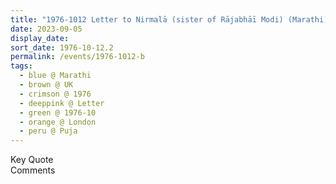 ```yaml
---
title: "1976-1012 Letter to Nirmalā (sister of Rājabhāī Modi) (Marathi), On Pūjā, London, UK"
date: 2023-09-05
display_date: 
sort_date: 1976-10-12.2
permalink: /events/1976-1012-b
tags:
  - blue @ Marathi
  - brown @ UK
  - crimson @ 1976
  - deeppink @ Letter
  - green @ 1976-10
  - orange @ London
  - peru @ Puja
---
```


<wave-list>
  <list-title color="green" width="75">Key Quote</list-title>
  <list-item color="BlanchedAlmond"  width="200"></list-item>
  <list-item color="Lavender"></list-item>
  <list-item color="BlanchedAlmond"></list-item>
</wave-list>

<br>

<wave-list>
  <list-title color="green" width="75">Comments</list-title>
  <list-item color="BlanchedAlmond"  width="200"></list-item>
  <list-item color="Lavender"></list-item>
  <list-item color="BlanchedAlmond"></list-item>
</wave-list>